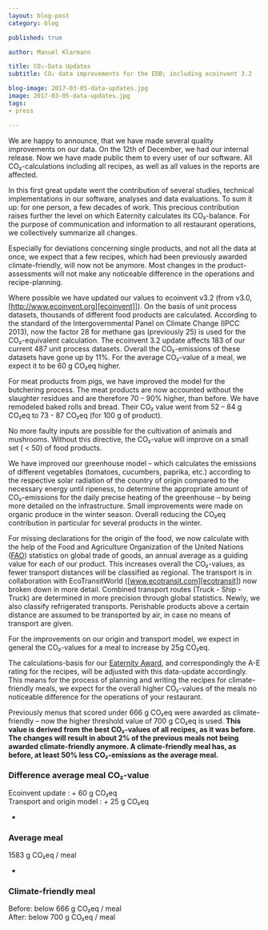 ```yaml
---
layout: blog-post
category: blog

published: true

author: Manuel Klarmann

title: CO₂-Data Updates
subtitle: CO₂ data improvements for the EDB; including ecoinvent 3.2

blog-image: 2017-03-05-data-updates.jpg
image: 2017-03-05-data-updates.jpg
tags:
- press

---
```


We are happy to announce, that we have made several quality improvements on our data. On the 12th of December, we had our internal release. Now we have made public them to every user of our software. All CO₂-calculations including all recipes, as well as all values in the reports are affected.

In this first great update went the contribution of several studies, technical implementations in our software, analyses and data evaluations. To sum it up: for one person, a few decades of work. This precious contribution raises further the level on which Eaternity calculates its CO₂-balance. For the purpose of communication and information to all restaurant operations, we collectively summarize all changes.

Especially for deviations concerning single products, and not all the data at once, we expect that a few recipes, which had been previously awarded climate-friendly, will now not be anymore. Most changes in the product-assessments will not make any noticeable difference in the operations and recipe-planning.



Where possible we have updated our values to ecoinvent v3.2 (from v3.0, [http://www.ecoinvent.org][ecoinvent]]). On the basis of unit process datasets, thousands of different food products are calculated. According to the standard of the Intergovernmental Panel on Climate Change (IPCC 2013), now the factor 28 for methane gas (previously 25) is used for the CO₂-equivalent calculation. The ecoinvent 3.2 update affects 183 of our current 487 unit process datasets. Overall the CO₂-emissions of these datasets have gone up by 11%.  For the average CO₂-value of a meal, we expect it to be 60 g CO₂eq higher.

For meat products from pigs, we have improved the model for the butchering process. The meat products are now accounted without the slaughter residues and are therefore 70 – 90% higher, than before.
We have remodeled baked rolls and bread. Their CO₂ value went from 52 – 84 g CO₂eq to 73 - 87 CO₂eq (for 100 g of product).

No more faulty inputs are possible for the cultivation of animals and mushrooms. Without this directive, the CO₂-value will improve on a small set ( < 50) of food products.

We have improved our greenhouse model – which calculates the emissions of different vegetables (tomatoes, cucumbers, paprika, etc.) according to the respective solar radiation of the country of origin compared to the necessary energy until ripeness, to determine the appropriate amount of CO₂-emissions for the daily precise heating of the greenhouse – by being more detailed on the infrastructure. Small improvements were made on organic produce in the winter season. Overall reducing the CO₂eq contribution in particular for several products in the winter.

For missing declarations for the origin of the food, we now calculate with the help of the Food and Agriculture Organization of the United Nations ([FAO][fao]) statistics on global trade of goods, an annual average as a guiding value for each of our product. This increases overall the CO₂-values, as fewer transport distances will be classified as regional.
The transport is in collaboration with EcoTransitWorld ([www.ecotransit.com][ecotransit]) now broken down in more detail. Combined transport routes (Truck - Ship - Truck) are determined in more precision through global statistics. Newly, we also classify refrigerated transports. Perishable products above a certain distance are assumed to be transported by air, in case no means of transport are given.

For the improvements on our origin and transport model, we expect in general the CO₂-values for a meal to increase by 25g CO₂eq.

The calculations-basis for our [Eaternity Award][award], and correspondingly the A-E rating for the recipes, will be adjusted with this data-update accordingly. This means for the process of planning and writing the recipes for climate-friendly meals, we expect for the overall higher CO₂-values of the meals no noticeable difference for the operations of your restaurant.

Previously menus that scored under 666 g CO₂eq were awarded as climate-friendly – now the higher threshold value of 700 g CO₂eq is used. __This value is derived from the best CO₂-values of all recipes, as it was before. The changes will result in about 2% of the previous meals not being awarded climate-friendly anymore. A climate-friendly meal has, as before, at least 50% less CO₂-emissions as the average meal.__



### Difference average meal CO₂-value


Ecoinvent update :                            + 60 g CO₂eq  
Transport and origin model :                  + 25 g CO₂eq  

-


### Average meal

 1583 g CO₂eq / meal                         

-

### Climate-friendly meal

Before:                           below 666 g CO₂eq / meal  
After:                below 700 g CO₂eq / meal 







[award]: http://www.eaternity.org/meals/#award
[ecotransit]: www.ecotransit.com
[ecoinvent]: http://www.ecoinvent.org/database/ecoinvent-32/ecoinvent-32.html
[fao]: http://www.fao.org/statistics/en/
